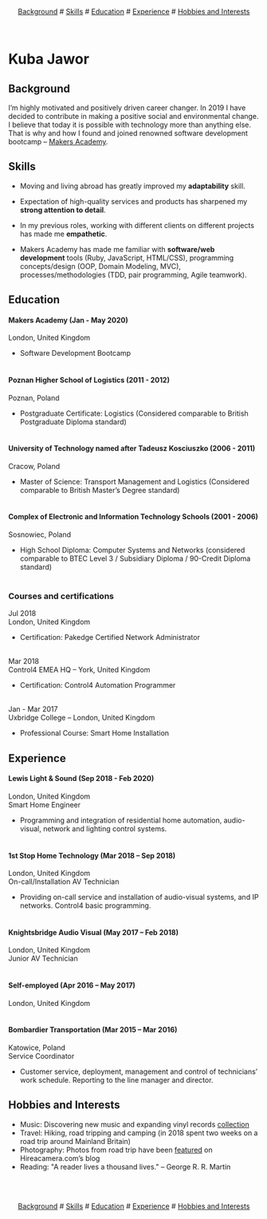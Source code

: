<p align="center">
<a href="#background">Background</a> #
<a href="#skills">Skills</a> #
<a href="#education">Education</a> #
<a href="#experience">Experience</a> #
<a href="#hobbies-and-interests">Hobbies and Interests</a>
</p>
</br>

# Kuba Jawor

## Background

I’m highly motivated and positively driven career changer. In 2019 I have decided to contribute in making a positive social and environmental change. I believe that today it is possible with technology more than anything else. That is why and how I found and joined renowned software development bootcamp – [Makers Academy](https://makers.tech).

## Skills

- Moving and living abroad has greatly improved my **adaptability** skill.

- Expectation of high-quality services and products has sharpened my **strong attention to detail**.

- In my previous roles, working with different clients on different projects has made me **empathetic**.

- Makers Academy has made me familiar with **software/web development** tools (Ruby, JavaScript, HTML/CSS), programming concepts/design (OOP, Domain Modeling, MVC), processes/methodologies (TDD, pair programming, Agile teamwork).



## Education

#### Makers Academy (Jan - May 2020)</br>
London, United Kingdom
- Software Development Bootcamp</br></br>

#### Poznan Higher School of Logistics (2011 - 2012)</br>
Poznan, Poland
- Postgraduate Certificate: Logistics
(Considered comparable to British Postgraduate Diploma standard)</br></br>

#### University of Technology named after Tadeusz Kosciuszko (2006 - 2011)</br>
Cracow, Poland
- Master of Science: Transport Management and Logistics
(Considered comparable to British Master’s Degree standard)</br></br>

#### Complex of Electronic and Information Technology Schools (2001 - 2006)</br>
Sosnowiec, Poland
- High School Diploma: Computer Systems and Networks
(considered comparable to BTEC Level 3 / Subsidiary Diploma / 90-Credit Diploma standard)</br></br>

### Courses and certifications

Jul 2018</br>
London, United Kingdom
- Certification: Pakedge Certified Network Administrator</br></br>

Mar 2018</br>
Control4 EMEA HQ – York, United Kingdom
- Certification: Control4 Automation Programmer</br></br>

Jan - Mar 2017</br>
Uxbridge College – London, United Kingdom
- Professional Course: Smart Home Installation

## Experience

#### Lewis Light & Sound (Sep 2018 - Feb 2020)</br>
London, United Kingdom</br>
Smart Home Engineer
- Programming and integration of residential home automation, audio-visual, network and lighting control systems.</br></br>

#### 1st Stop Home Technology (Mar 2018 – Sep 2018)</br>
London, United Kingdom</br>
On-call/Installation AV Technician
- Providing on-call service and installation of audio-visual systems, and IP networks. Control4 basic programming.</br></br>

#### Knightsbridge Audio Visual (May 2017 – Feb 2018)</br>
London, United Kingdom</br>
Junior AV Technician</br></br>


#### Self-employed (Apr 2016 – May 2017)</br>
London, United Kingdom</br></br>

#### Bombardier Transportation (Mar 2015 – Mar 2016)</br>
Katowice, Poland</br>
Service Coordinator
- Customer service, deployment, management and control of technicians’ work schedule. Reporting to the line manager and director.

## Hobbies and Interests

- Music: Discovering new music and expanding vinyl records [collection](https://www.discogs.com/user/plkujaw/collection)
- Travel: Hiking, road tripping and camping (in 2018 spent two weeks on a road trip around Mainland Britain)
- Photography: Photos from road trip have been [featured](https://www.hireacamera.com/en-gb/blog/case-studies/customer-case-study-visiting-the-four-corners-of-the-uk-with-the-fujifilm-xe2-xf18-135mm/) on Hireacamera.com’s blog
- Reading: "A reader lives a thousand lives." – George R. R. Martin
</br>
</br>
<p align="center">
<a href="#background">Background</a> #
<a href="#skills">Skills</a> #
<a href="#education">Education</a> #
<a href="#experience">Experience</a> #
<a href="#hobbies-and-interests">Hobbies and Interests</a>
</p>

